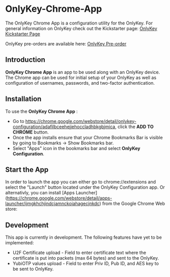 # OnlyKey-Chrome-App

The OnlyKey Chrome App is a configuration utility for the OnlyKey. For general information on OnlyKey check out the Kickstarter page: [OnlyKey Kickstarter Page](http://www.crp.to/ok)

OnlyKey pre-orders are available here: [OnlyKey Pre-order](http://www.crp.to/po)
 
## Introduction ##
**OnlyKey Chrome App** is an app to be used along with an OnlyKey device. The Chrome app can be used for initial setup of your OnlyKey as well as configuration of usernames, passwords, and two-factor authentication.

## Installation ##
To use the **OnlyKey Chrome App** :  
- Go to https://chrome.google.com/webstore/detail/onlykey-configuration/adafilbceehejjehoccladhbkgbjmica, click the **ADD TO CHROME** button.
- Once the app installs ensure that your Chrome Bookmarks Bar is visible by going to Bookmarks -> Show Bookmarks bar.
- Select "Apps" icon in the bookmarks bar and select **OnlyKey Configuration**.

## Start the App ##
In order to launch the app you can either go to chrome://extensions and select the "Launch" button located under the OnlyKey Configuration app. Or alternativly, you can install [Apps Launcher] (https://chrome.google.com/webstore/detail/apps-launcher/ijmgkhchjindcjamnckoiahagecjnkdc) from the Google Chrome Web store: 

## Development ##
This app is currently in development. The following features have yet to be implemented:
- U2F Certificate upload - Field to enter certificate text where the certificate is put into packets (max 64 bytes) and sent to the OnlyKey.
- YubiOTP values upload - Field to enter Priv ID, Pub ID, and AES key to be sent to OnlyKey.


